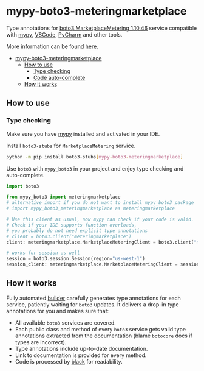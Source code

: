 # mypy-boto3-meteringmarketplace

Type annotations for
[boto3.MarketplaceMetering 1.10.46](https://boto3.amazonaws.com/v1/documentation/api/1.10.46/reference/services/meteringmarketplace.html#MarketplaceMetering) service
compatible with [mypy](https://github.com/python/mypy), [VSCode](https://code.visualstudio.com/),
[PyCharm](https://www.jetbrains.com/pycharm/) and other tools.

More information can be found [here](https://vemel.github.io/mypy_boto3/).

- [mypy-boto3-meteringmarketplace](#mypy-boto3-meteringmarketplace)
  - [How to use](#how-to-use)
    - [Type checking](#type-checking)
    - [Code auto-complete](#code-auto-complete)
  - [How it works](#how-it-works)

## How to use

### Type checking

Make sure you have [mypy](https://github.com/python/mypy) installed and activated in your IDE.

Install `boto3-stubs` for `MarketplaceMetering` service.

```bash
python -m pip install boto3-stubs[mypy-boto3-meteringmarketplace]
```

Use `boto3` with `mypy_boto3` in your project and enjoy type checking and auto-complete.

```python
import boto3

from mypy_boto3 import meteringmarketplace
# alternative import if you do not want to install mypy_boto3 package
# import mypy_boto3_meteringmarketplace as meteringmarketplace

# Use this client as usual, now mypy can check if your code is valid.
# Check if your IDE supports function overloads,
# you probably do not need explicit type annotations
# client = boto3.client("meteringmarketplace")
client: meteringmarketplace.MarketplaceMeteringClient = boto3.client("meteringmarketplace")

# works for session as well
session = boto3.session.Session(region="us-west-1")
session_client: meteringmarketplace.MarketplaceMeteringClient = session.client("meteringmarketplace")

```

## How it works

Fully automated [builder](https://github.com/vemel/mypy_boto3) carefully generates
type annotations for each service, patiently waiting for `boto3` updates. It delivers
a drop-in type annotations for you and makes sure that:

- All available `boto3` services are covered.
- Each public class and method of every `boto3` service gets valid type annotations
  extracted from the documentation (blame `botocore` docs if types are incorrect).
- Type annotations include up-to-date documentation.
- Link to documentation is provided for every method.
- Code is processed by [black](https://github.com/psf/black) for readability.